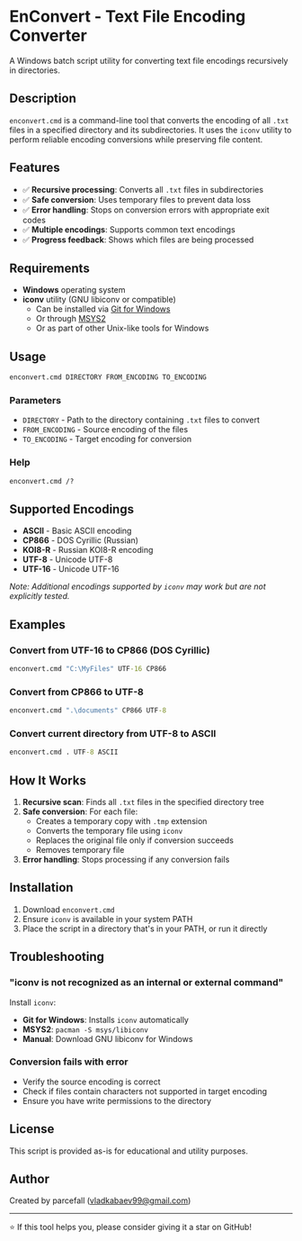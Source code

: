 # EnConvert - Text File Encoding Converter

A Windows batch script utility for converting text file encodings recursively in directories.

## Description

`enconvert.cmd` is a command-line tool that converts the encoding of all `.txt` files in a specified directory and its subdirectories. It uses the `iconv` utility to perform reliable encoding conversions while preserving file content.

## Features

- ✅ **Recursive processing**: Converts all `.txt` files in subdirectories
- ✅ **Safe conversion**: Uses temporary files to prevent data loss
- ✅ **Error handling**: Stops on conversion errors with appropriate exit codes
- ✅ **Multiple encodings**: Supports common text encodings
- ✅ **Progress feedback**: Shows which files are being processed

## Requirements

- **Windows** operating system
- **iconv** utility (GNU libiconv or compatible)
  - Can be installed via [Git for Windows](https://git-scm.com/download/win)
  - Or through [MSYS2](https://www.msys2.org/)
  - Or as part of other Unix-like tools for Windows

## Usage

```cmd
enconvert.cmd DIRECTORY FROM_ENCODING TO_ENCODING
```

### Parameters

- `DIRECTORY` - Path to the directory containing `.txt` files to convert
- `FROM_ENCODING` - Source encoding of the files
- `TO_ENCODING` - Target encoding for conversion

### Help

```cmd
enconvert.cmd /?
```

## Supported Encodings

- **ASCII** - Basic ASCII encoding
- **CP866** - DOS Cyrillic (Russian)
- **KOI8-R** - Russian KOI8-R encoding
- **UTF-8** - Unicode UTF-8
- **UTF-16** - Unicode UTF-16

*Note: Additional encodings supported by `iconv` may work but are not explicitly tested.*

## Examples

### Convert from UTF-16 to CP866 (DOS Cyrillic)
```cmd
enconvert.cmd "C:\MyFiles" UTF-16 CP866
```

### Convert from CP866 to UTF-8
```cmd
enconvert.cmd ".\documents" CP866 UTF-8
```

### Convert current directory from UTF-8 to ASCII
```cmd
enconvert.cmd . UTF-8 ASCII
```

## How It Works

1. **Recursive scan**: Finds all `.txt` files in the specified directory tree
2. **Safe conversion**: For each file:
   - Creates a temporary copy with `.tmp` extension
   - Converts the temporary file using `iconv`
   - Replaces the original file only if conversion succeeds
   - Removes temporary file
3. **Error handling**: Stops processing if any conversion fails

## Installation

1. Download `enconvert.cmd`
2. Ensure `iconv` is available in your system PATH
3. Place the script in a directory that's in your PATH, or run it directly

## Troubleshooting

### "iconv is not recognized as an internal or external command"
Install `iconv`:
- **Git for Windows**: Installs `iconv` automatically
- **MSYS2**: `pacman -S msys/libiconv`
- **Manual**: Download GNU libiconv for Windows

### Conversion fails with error
- Verify the source encoding is correct
- Check if files contain characters not supported in target encoding
- Ensure you have write permissions to the directory

## License

This script is provided as-is for educational and utility purposes.

## Author

Created by parcefall (vladkabaev99@gmail.com)

---

⭐ If this tool helps you, please consider giving it a star on GitHub!
